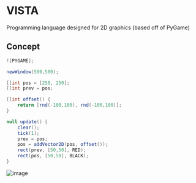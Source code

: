 # VISTA
Programming language designed for 2D graphics (based off of PyGame)

## Concept 
``` c#
![PYGAME];

newWindow(500,500);

[]int pos = [250, 250];
[]int prev = pos;

[]int offset() {
    return [rnd(-100,100), rnd(-100,100)];
}

null update() {
    clear();
    tick(1);
    prev = pos;
    pos = addVector2D(pos, offset());
    rect(prev, [50,50], RED);
    rect(pos, [50,50], BLACK);
}
```
![image](https://user-images.githubusercontent.com/46300158/153037130-9538d5fd-0746-4a6a-8ea4-f1be54cff733.png)
